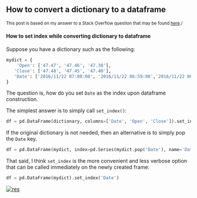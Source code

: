 ## How to convert a dictionary to a dataframe

<sup>This post is based on my answer to a Stack Overflow question that may be found [here](https://stackoverflow.com/a/75779669/19123103)./</sup>


#### How to set index while converting dictionary to dataframe

Suppose you have a dictionary such as the following:
```python
mydict = {
    'Open': ['47.47', '47.46', '47.38'],
   'Close': ['47.48', '47.45', '47.40'],
   'Date': ['2016/11/22 07:00:00', '2016/11/22 06:59:00','2016/11/22 06:58:00']
}
```
The question is, how do you set `Date` as the index upon dataframe construction.

The simplest answer is to simply call `set_index()`:
```python
df = pd.DataFrame(dictionary, columns=['Date', 'Open', 'Close']).set_index('Date')
```

If the original dictionary is not needed, then an alternative is to simply pop the `Date` key.
```python
df = pd.DataFrame(mydict, index=pd.Series(mydict.pop('Date'), name='Date'))
```
That said, I think `set_index` is the more convenient and less verbose option that can be called immediately on the newly created frame:
```python
df = pd.DataFrame(mydict).set_index('Date')
```
[![res][1]][1]


  [1]: https://i.stack.imgur.com/6BjHz.png